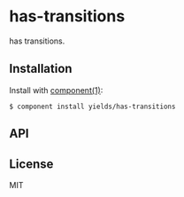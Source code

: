 
# has-transitions

  has transitions.

## Installation

  Install with [component(1)](http://component.io):

    $ component install yields/has-transitions

## API



## License

  MIT
